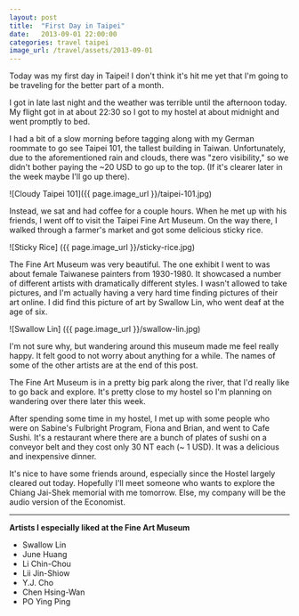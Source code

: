 ```yaml
---
layout: post
title:  "First Day in Taipei"
date:   2013-09-01 22:00:00
categories: travel taipei
image_url: /travel/assets/2013-09-01
---
```


Today was my first day in Taipei! I don't think it's hit me yet that I'm going to be traveling for the better part of a month.

I got in late last night and the weather was terrible until the afternoon today. My flight got in at about 22:30 so I got to my hostel at about midnight and went promptly to bed.

I had a bit of a slow morning before tagging along with my German roommate to go see Taipei 101, the tallest building in Taiwan. Unfortunately, due to the aforementioned rain and clouds, there was "zero visibility," so we didn't bother paying the ~20 USD to go up to the top. (If it's clearer later in the week maybe I'll go up there).

![Cloudy Taipei 101]({{ page.image_url }}/taipei-101.jpg)

Instead, we sat and had coffee for a couple hours. When he met up with his friends, I went off to visit the Taipei Fine Art Museum. On the way there, I walked through a farmer's market and got some delicious sticky rice.

![Sticky Rice] ({{ page.image_url }}/sticky-rice.jpg)

The Fine Art Museum was very beautiful. The one exhibit I went to was about female Taiwanese painters from 1930-1980. It showcased a number of different artists with dramatically different styles. I wasn't allowed to take pictures, and I'm actually having a very hard time finding pictures of their art online. I did find this picture of art by Swallow Lin, who went deaf at the age of six.

![Swallow Lin] ({{ page.image_url }}/swallow-lin.jpg)

I'm not sure why, but wandering around this museum made me feel really happy.  It felt good to not worry about anything for a while. The names of some of the other artists are at the end of this post.

The Fine Art Museum is in a pretty big park along the river, that I'd really like to go back and explore. It's pretty close to my hostel so I'm planning on wandering over there later this week.

After spending some time in my hostel, I met up with some people who were on Sabine's Fulbright Program, Fiona and Brian, and went to Cafe Sushi. It's a restaurant where there are a bunch of plates of sushi on a conveyor belt and they cost only 30 NT each (~ 1 USD). It was a delicious and inexpensive dinner.

It's nice to have some friends around, especially since the Hostel largely cleared out today. Hopefully I'll meet someone who wants to explore the Chiang Jai-Shek memorial with me tomorrow. Else, my company will be the audio version of the Economist.

***

**Artists I especially liked at the Fine Art Museum**

+ Swallow Lin
+ June Huang
+ Li Chin-Chou
+ Lii Jin-Shiow
+ Y.J. Cho
+ Chen Hsing-Wan
+ PO Ying Ping